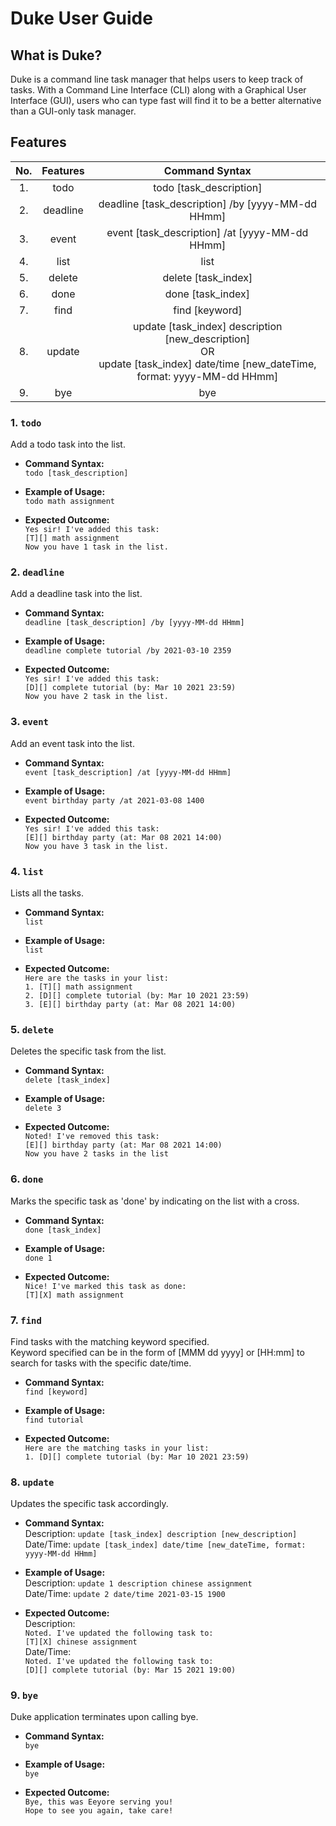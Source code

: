 # Duke User Guide
## What is Duke? 
Duke is a command line task manager that helps users to keep track of tasks.
With a Command Line Interface (CLI) along with a Graphical User Interface (GUI), 
users who can type fast will find it to be a better alternative than a GUI-only 
task manager.

## Features
  
| No. | Features | Command Syntax |  
| :---: | :--------: | :--------------: |  
| 1. | todo | todo [task_description] |  
| 2. | deadline | deadline [task_description] /by [yyyy-MM-dd HHmm] |  
| 3. | event | event [task_description] /at [yyyy-MM-dd HHmm] |  
| 4. | list | list |  
| 5. | delete | delete [task_index] |  
| 6. | done | done [task_index] |  
| 7. | find | find [keyword] |  
| 8. | update |  update [task_index] description [new_description] <br> OR <br> update [task_index] date/time [new_dateTime, format: yyyy-MM-dd HHmm] |   
| 9. | bye | bye |  

### 1. **`todo`**
Add a todo task into the list.  

- **Command Syntax:**  
`todo [task_description]`
  
- **Example of Usage:**  
`todo math assignment`
  
- **Expected Outcome:**  
`Yes sir! I've added this task:`  
`[T][] math assignment`  
`Now you have 1 task in the list.`

### 2. **`deadline`**
Add a deadline task into the list.

- **Command Syntax:**  
`deadline [task_description] /by [yyyy-MM-dd HHmm]`

- **Example of Usage:**  
`deadline complete tutorial /by 2021-03-10 2359`

- **Expected Outcome:**  
`Yes sir! I've added this task:`  
`[D][] complete tutorial (by: Mar 10 2021 23:59)`  
`Now you have 2 task in the list.`

### 3. **`event`**
Add an event task into the list.

- **Command Syntax:**  
`event [task_description] /at [yyyy-MM-dd HHmm]`

- **Example of Usage:**  
`event birthday party /at 2021-03-08 1400`

- **Expected Outcome:**  
`Yes sir! I've added this task:`  
`[E][] birthday party (at: Mar 08 2021 14:00)`  
`Now you have 3 task in the list.`

### 4. **`list`**
Lists all the tasks.  

- **Command Syntax:**  
`list`
- **Example of Usage:**  
`list`

- **Expected Outcome:**  
`Here are the tasks in your list:`  
`1. [T][] math assignment`  
`2. [D][] complete tutorial (by: Mar 10 2021 23:59)`  
`3. [E][] birthday party (at: Mar 08 2021 14:00)`
  
### 5. **`delete`**
Deletes the specific task from the list. 

- **Command Syntax:**  
`delete [task_index]`

- **Example of Usage:**  
`delete 3`

- **Expected Outcome:**  
`Noted! I've removed this task:`  
`[E][] birthday party (at: Mar 08 2021 14:00)`  
`Now you have 2 tasks in the list`

### 6. **`done`**
Marks the specific task as 'done' by indicating on the list with a cross.

- **Command Syntax:**  
`done [task_index]`

- **Example of Usage:**  
`done 1`

- **Expected Outcome:**  
`Nice! I've marked this task as done:`  
`[T][X] math assignment`

### 7. **`find`**
Find tasks with the matching keyword specified.  
Keyword specified can be in the form of [MMM dd yyyy] or [HH:mm] 
to search for tasks with the specific date/time. 

- **Command Syntax:**  
`find [keyword]`

- **Example of Usage:**  
`find tutorial`

- **Expected Outcome:**  
`Here are the matching tasks in your list:`  
`1. [D][] complete tutorial (by: Mar 10 2021 23:59)`

### 8. **`update`**
Updates the specific task accordingly. 

- **Command Syntax:**  
 Description: `update [task_index] description [new_description]`  
 Date/Time: `update [task_index] date/time [new_dateTime, format: yyyy-MM-dd HHmm]`

- **Example of Usage:**  
 Description: `update 1 description chinese assignment`  
 Date/Time: `update 2 date/time 2021-03-15 1900`

- **Expected Outcome:**  
 Description:  
  `Noted. I've updated the following task to:`  
  `[T][X] chinese assignment`  
 Date/Time:   
  `Noted. I've updated the following task to:`  
  `[D][] complete tutorial (by: Mar 15 2021 19:00)`

### 9. **`bye`**
Duke application terminates upon calling bye. 

- **Command Syntax:**  
`bye`

- **Example of Usage:**  
`bye`

- **Expected Outcome:**  
`Bye, this was Eeyore serving you!`  
`Hope to see you again, take care!`
